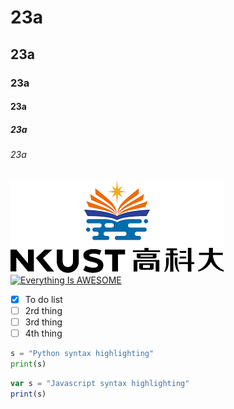 # 23a
## 23a
### 23a
#### 23a
##### 23a
###### 23a
![NKUST](nkust.png "高科大")
[![Everything Is AWESOME](https://img.youtube.com/vi/StTqXEQ2l-Y/0.jpg)](https://www.youtube.com/watch?v=StTqXEQ2l-Y "Everything Is AWESOME")

- [x] To do list
- [ ] 2rd thing
- [ ] 3rd thing
- [ ] 4th thing

```python
s = "Python syntax highlighting"
print(s)
```

```js
var s = "Javascript syntax highlighting"
print(s)
```
